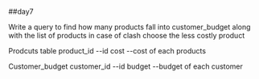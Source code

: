 ##day7

Write a query to find how many products fall into customer_budget along with the list of products
in case of clash choose the less costly product

Prodcuts table
product_id      --id 
cost            --cost of each products

Customer_budget
customer_id     --id
budget          --budget of each customer